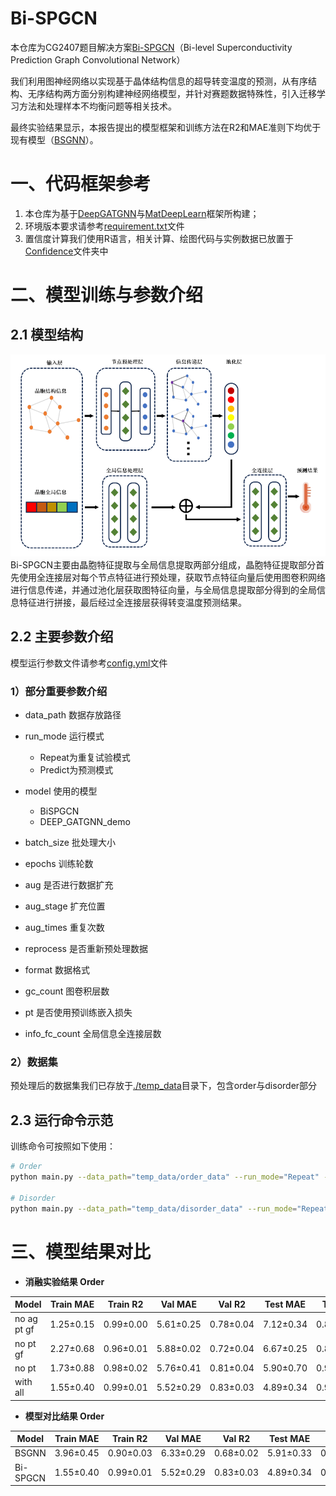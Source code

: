 # Bi-SPGCN
本仓库为CG2407题目解决方案[Bi-SPGCN](#bi-spgcn)（Bi-level Superconductivity Prediction Graph Convolutional Network）

我们利用图神经网络以实现基于晶体结构信息的超导转变温度的预测，从有序结构、无序结构两方面分别构建神经网络模型，并针对赛题数据特殊性，引入迁移学习方法和处理样本不均衡问题等相关技术。

最终实验结果显示，本报告提出的模型框架和训练方法在R2和MAE准则下均优于现有模型（[BSGNN](https://github.com/GLinustb/BSGNN)）。


# 一、代码框架参考
1. 本仓库为基于[DeepGATGNN](https://github.com/usccolumbia/deeperGATGNN)与[MatDeepLearn](https://github.com/Fung-Lab/MatDeepLearn)框架所构建；
2. 环境版本要求请参考[requirement.txt](./requirements.txt)文件
3. 置信度计算我们使用R语言，相关计算、绘图代码与实例数据已放置于[Confidence](./Confidence/)文件夹中



# 二、模型训练与参数介绍
## 2.1 模型结构
![](./Bi-SPGCN模型结构图.png)
Bi-SPGCN主要由晶胞特征提取与全局信息提取两部分组成，晶胞特征提取部分首先使用全连接层对每个节点特征进行预处理，获取节点特征向量后使用图卷积网络进行信息传递，并通过池化层获取图特征向量，与全局信息提取部分得到的全局信息特征进行拼接，最后经过全连接层获得转变温度预测结果。

## 2.2 主要参数介绍
模型运行参数文件请参考[config.yml](./config.yml)文件

### 1）部分重要参数介绍
- data_path 数据存放路径
- run_mode 运行模式
    - Repeat为重复试验模式
    - Predict为预测模式
- model 使用的模型
    - BiSPGCN
    - DEEP_GATGNN_demo
- batch_size 批处理大小
- epochs 训练轮数

- aug 是否进行数据扩充
- aug_stage 扩充位置
- aug_times 重复次数
- reprocess 是否重新预处理数据
- format 数据格式
- gc_count 图卷积层数
- pt 是否使用预训练嵌入损失
- info_fc_count 全局信息全连接层数

### 2）数据集
预处理后的数据集我们已存放于[./temp_data](./temp_data/)目录下，包含order与disorder部分


## 2.3 运行命令示范

训练命令可按照如下使用：
```bash
# Order
python main.py --data_path="temp_data/order_data" --run_mode="Repeat" --model="BiSPGCN" --batch_size="63"  --save_model="FALSE" --epochs="500" --aug="True"  --aug_times=5 --aug_stage=0.0  --reprocess="True"  --format="cif" --pt="True"

# Disorder
python main.py --data_path="temp_data/disorder_data" --run_mode="Repeat" --model="DEEP_GATGNN_demo" --batch_size="31"  --save_model="FALSE" --epochs="500" --aug="True"  --aug_times=2 --aug_stage=0.0  --reprocess="True"  --format="cif" --gc_count="15"
```

# 三、模型结果对比

- **消融实验结果 Order**

|Model|	Train MAE|	Train R2|Val MAE|	Val R2	|Test MAE|	Test R2|
|---|---|---|---|---|---|---|
|no ag pt gf|	1.25±0.15	|0.99±0.00	|5.61±0.25	|0.78±0.04	|7.12±0.34	|0.84±0.02|
|no pt gf	|2.27±0.68	|0.96±0.01	|5.88±0.02	|0.72±0.04	|6.67±0.25	|0.82±0.02
|no pt	|1.73±0.88	|0.98±0.02	|5.76±0.41	|0.81±0.04	|5.90±0.70	|0.90±0.03
|with all	|1.55±0.40	|0.99±0.01	|5.52±0.29	|0.83±0.03	|4.89±0.34	|0.95±0.02|

- **模型对比结果 Order**

|Model	|Train MAE	|Train R2	|Val MAE	|Val R2	|Test MAE	|Test R2
|---|---|---|---|---|---|---|
|BSGNN	|3.96±0.45	|0.90±0.03	|6.33±0.29	|0.68±0.02	|5.91±0.33	|0.87±0.02
|Bi-SPGCN	|1.55±0.40	|0.99±0.01	|5.52±0.29	|0.83±0.03	|4.89±0.34	|0.95±0.02
